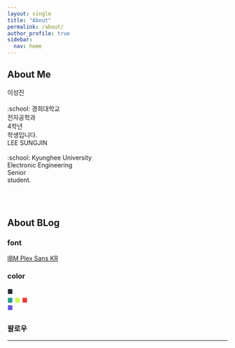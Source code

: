 ```yaml
---
layout: single
title: "About"
permalink: /about/
author_profile: true
sidebar:
  nav: home
---
```


## About Me

<div class = "div1" markdown="1">
  이성진<br><br>
  :school: 경희대학교<br>
  전자공학과<br>
  4학년<br>
  학생입니다.
</div>

<div class = "div2" markdown="1">
  LEE SUNGJIN<br><br>
  :school: Kyunghee University<br>
  Electronic Engineering<br>
  Senior<br>
  student.
</div>

<br><br>

## About BLog

### font <br>
[IBM Plex Sans KR](https://fonts.google.com/specimen/IBM+Plex+Sans+KR)

### color <br>
<div class = "box" allign="center" style="width:20px;height:20px;" markdown = "1">
  <span style="color:#252A34">■</span>
</div>
<span style="color:#24A091">■</span>
<span style="color:#D1F951">■</span>
<span style="color:#F0383B">■</span>
<div class = "box" allign="center" style="width:20px;height:20px;" markdown = "1">
  <span style="color:#6454ED">■</span>
</div>

### 팔로우

---